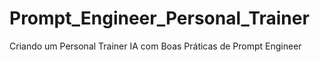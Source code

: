# Prompt_Engineer_Personal_Trainer
Criando um Personal Trainer IA com Boas Práticas de Prompt Engineer
